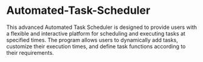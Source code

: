 # Automated-Task-Scheduler
This advanced Automated Task Scheduler is designed to provide users with a flexible and interactive platform for scheduling and executing tasks at specified times. The program allows users to dynamically add tasks, customize their execution times, and define task functions according to their requirements.
